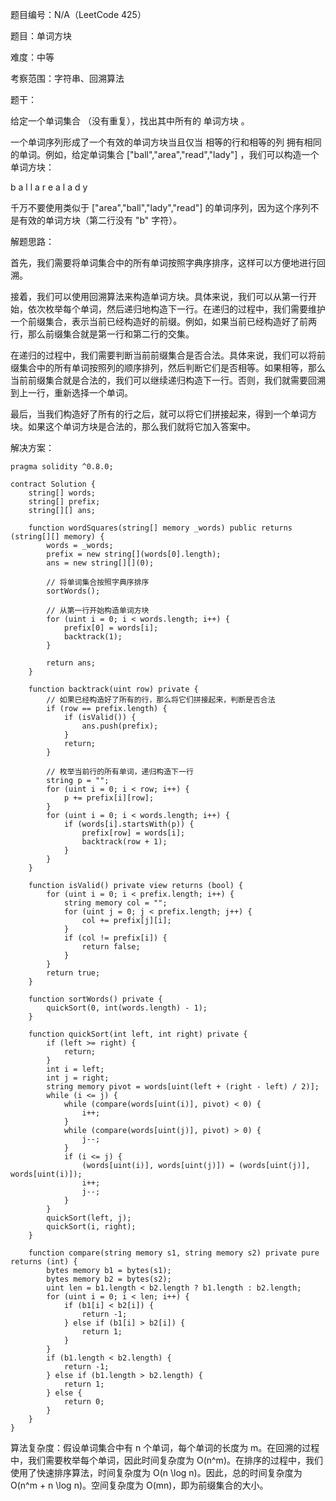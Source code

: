 题目编号：N/A（LeetCode 425）

题目：单词方块

难度：中等

考察范围：字符串、回溯算法

题干：

给定一个单词集合 （没有重复），找出其中所有的 单词方块 。

一个单词序列形成了一个有效的单词方块当且仅当 相等的行和相等的列 拥有相同的单词。例如，给定单词集合 ["ball","area","read","lady"] ，我们可以构造一个单词方块：

b a l l
a r e a
l a d y

千万不要使用类似于 ["area","ball","lady","read"] 的单词序列，因为这个序列不是有效的单词方块（第二行没有 "b" 字符）。

解题思路：

首先，我们需要将单词集合中的所有单词按照字典序排序，这样可以方便地进行回溯。

接着，我们可以使用回溯算法来构造单词方块。具体来说，我们可以从第一行开始，依次枚举每个单词，然后递归地构造下一行。在递归的过程中，我们需要维护一个前缀集合，表示当前已经构造好的前缀。例如，如果当前已经构造好了前两行，那么前缀集合就是第一行和第二行的交集。

在递归的过程中，我们需要判断当前前缀集合是否合法。具体来说，我们可以将前缀集合中的所有单词按照列的顺序排列，然后判断它们是否相等。如果相等，那么当前前缀集合就是合法的，我们可以继续递归构造下一行。否则，我们就需要回溯到上一行，重新选择一个单词。

最后，当我们构造好了所有的行之后，就可以将它们拼接起来，得到一个单词方块。如果这个单词方块是合法的，那么我们就将它加入答案中。

解决方案：

```solidity
pragma solidity ^0.8.0;

contract Solution {
    string[] words;
    string[] prefix;
    string[][] ans;

    function wordSquares(string[] memory _words) public returns (string[][] memory) {
        words = _words;
        prefix = new string[](words[0].length);
        ans = new string[][](0);

        // 将单词集合按照字典序排序
        sortWords();

        // 从第一行开始构造单词方块
        for (uint i = 0; i < words.length; i++) {
            prefix[0] = words[i];
            backtrack(1);
        }

        return ans;
    }

    function backtrack(uint row) private {
        // 如果已经构造好了所有的行，那么将它们拼接起来，判断是否合法
        if (row == prefix.length) {
            if (isValid()) {
                ans.push(prefix);
            }
            return;
        }

        // 枚举当前行的所有单词，递归构造下一行
        string p = "";
        for (uint i = 0; i < row; i++) {
            p += prefix[i][row];
        }
        for (uint i = 0; i < words.length; i++) {
            if (words[i].startsWith(p)) {
                prefix[row] = words[i];
                backtrack(row + 1);
            }
        }
    }

    function isValid() private view returns (bool) {
        for (uint i = 0; i < prefix.length; i++) {
            string memory col = "";
            for (uint j = 0; j < prefix.length; j++) {
                col += prefix[j][i];
            }
            if (col != prefix[i]) {
                return false;
            }
        }
        return true;
    }

    function sortWords() private {
        quickSort(0, int(words.length) - 1);
    }

    function quickSort(int left, int right) private {
        if (left >= right) {
            return;
        }
        int i = left;
        int j = right;
        string memory pivot = words[uint(left + (right - left) / 2)];
        while (i <= j) {
            while (compare(words[uint(i)], pivot) < 0) {
                i++;
            }
            while (compare(words[uint(j)], pivot) > 0) {
                j--;
            }
            if (i <= j) {
                (words[uint(i)], words[uint(j)]) = (words[uint(j)], words[uint(i)]);
                i++;
                j--;
            }
        }
        quickSort(left, j);
        quickSort(i, right);
    }

    function compare(string memory s1, string memory s2) private pure returns (int) {
        bytes memory b1 = bytes(s1);
        bytes memory b2 = bytes(s2);
        uint len = b1.length < b2.length ? b1.length : b2.length;
        for (uint i = 0; i < len; i++) {
            if (b1[i] < b2[i]) {
                return -1;
            } else if (b1[i] > b2[i]) {
                return 1;
            }
        }
        if (b1.length < b2.length) {
            return -1;
        } else if (b1.length > b2.length) {
            return 1;
        } else {
            return 0;
        }
    }
}
```

算法复杂度：假设单词集合中有 n 个单词，每个单词的长度为 m。在回溯的过程中，我们需要枚举每个单词，因此时间复杂度为 O(n^m)。在排序的过程中，我们使用了快速排序算法，时间复杂度为 O(n \log n)。因此，总的时间复杂度为 O(n^m + n \log n)。空间复杂度为 O(mn)，即为前缀集合的大小。